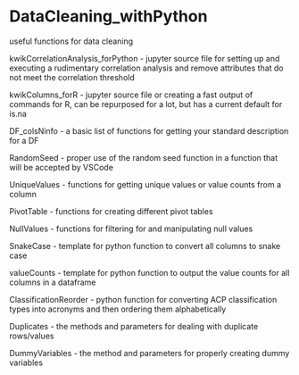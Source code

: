 # DataCleaning_withPython
useful functions for data cleaning


kwikCorrelationAnalysis_forPython - jupyter source file for setting up and executing a rudimentary correlation analysis and remove attributes that do not meet the correlation threshold

kwikColumns_forR - jupyter source file or creating a fast output of commands for R, can be repurposed for a lot, but has a current default for is.na

DF_colsNinfo - a basic list of functions for getting your standard description for a DF

RandomSeed - proper use of the random seed function in a function that will be accepted by VSCode

UniqueValues - functions for getting unique values or value counts from a column

PivotTable - functions for creating different pivot tables

NullValues - functions for filtering for and manipulating null values

SnakeCase - template for python function to convert all columns to snake case

valueCounts - template for python function to output the value counts for all columns in a dataframe

ClassificationReorder - python function for converting ACP classification types into acronyms and then ordering them alphabetically

Duplicates - the methods and parameters for dealing with duplicate rows/values

DummyVariables - the method and parameters for properly creating dummy variables
